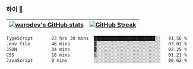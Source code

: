 
### 하이 👋
[![warpdev's GitHub stats](https://github-readme-stats.vercel.app/api?username=warpdev&show_icons=true&theme=vue-dark)](#) |[![GitHub Streak](https://github-readme-streak-stats.herokuapp.com/?user=warpdev&theme=dark)](#)
--- | --- |
<!--START_SECTION:waka-->

```txt
TypeScript       23 hrs 30 mins  ███████████████████████░░   91.56 %
.env file        46 mins         ▓░░░░░░░░░░░░░░░░░░░░░░░░   03.01 %
JSON             34 mins         ▓░░░░░░░░░░░░░░░░░░░░░░░░   02.25 %
CSS              18 mins         ▒░░░░░░░░░░░░░░░░░░░░░░░░   01.21 %
JavaScript       9 mins          ░░░░░░░░░░░░░░░░░░░░░░░░░   00.62 %
```

<!--END_SECTION:waka-->

<!--
**warpdev/warpdev** is a ✨ _special_ ✨ repository because its `README.md` (this file) appears on your GitHub profile.

Here are some ideas to get you started:

- 🔭 I’m currently working on ...
- 🌱 I’m currently learning ...
- 👯 I’m looking to collaborate on ...
- 🤔 I’m looking for help with ...
- 💬 Ask me about ...
- 📫 How to reach me: ...
- 😄 Pronouns: ...
- ⚡ Fun fact: ...
-->
